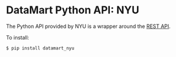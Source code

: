 DataMart Python API: NYU
========================

The Python API provided by NYU is a wrapper around the [REST API](https://datadrivendiscovery.gitlab.io/datamart-api/rest_api.html).

To install:

    $ pip install datamart_nyu
